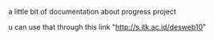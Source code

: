 a little bit of documentation about progress project

u can use that through this link "http://s.itk.ac.id/desweb10"
